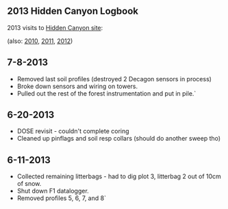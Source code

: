 ## 2013 Hidden Canyon Logbook

2013 visits to [Hidden Canyon
site](hiddencanyon:sitedescription):

(also: [2010](hiddencanyon:hc2010_log),
[2011](hiddencanyon:hc2011_log),
[2012](hiddencanyon:hc2012_log))

7-8-2013
--------

* Removed last soil profiles (destroyed 2 Decagon sensors in process)
* Broke down sensors and wiring on towers.
* Pulled out the rest of the forest instrumentation and put in pile.`

6-20-2013
---------

* DOSE revisit - couldn't complete coring
* Cleaned up pinflags and soil resp collars (should do another sweep tho)

6-11-2013
---------

* Collected remaining litterbags - had to dig plot 3, litterbag 2 out of 10cm of snow.
* Shut down F1 datalogger.
* Removed profiles 5, 6, 7, and 8`
